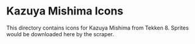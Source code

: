 # Kazuya Mishima Icons

This directory contains icons for Kazuya Mishima from Tekken 8.
Sprites would be downloaded here by the scraper.
